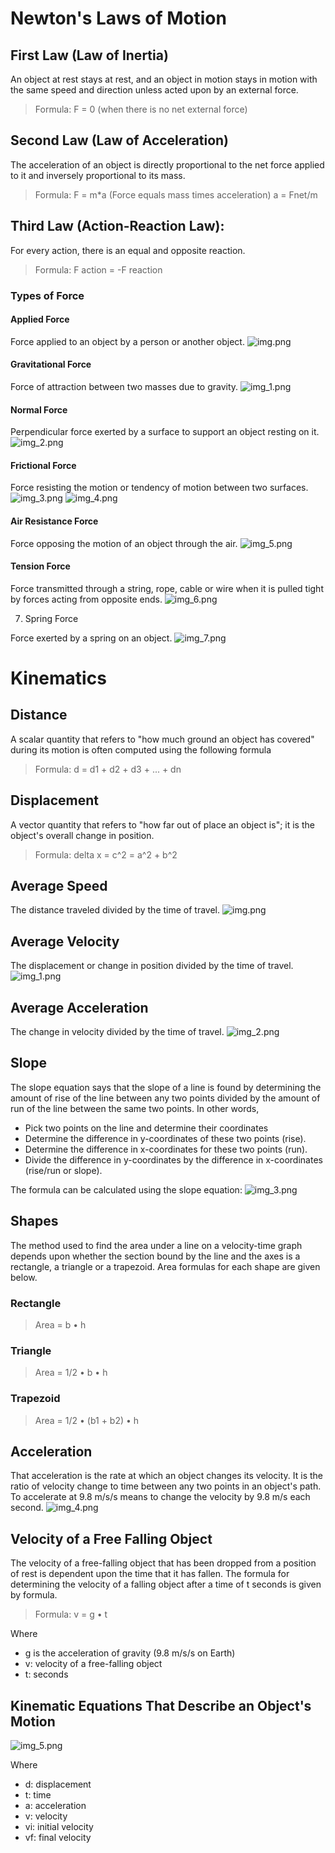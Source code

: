 # Newton's Laws of Motion

## First Law (Law of Inertia)
An object at rest stays at rest, and an object in motion stays in motion with the same speed and direction unless acted upon by an external force. 
> Formula: F = 0 (when there is no net external force)

## Second Law (Law of Acceleration)
The acceleration of an object is directly proportional to the net force applied to it and inversely proportional to its mass.
> Formula: F = m*a (Force equals mass times acceleration)
   a = Fnet/m

## Third Law (Action-Reaction Law):
For every action, there is an equal and opposite reaction.
> Formula: F action = -F reaction

### Types of Force
#### Applied Force

Force applied to an object by a person or another object.
![img.png](/images/formulas/newton/img.png)

#### Gravitational Force

Force of attraction between two masses due to gravity.
![img_1.png](/images/formulas/newton/img_1.png)

#### Normal Force

Perpendicular force exerted by a surface to support an object resting on it.
![img_2.png](/images/formulas/newton/img_2.png)

#### Frictional Force

Force resisting the motion or tendency of motion between two surfaces.
![img_3.png](/images/formulas/newton/img_3.png)
![img_4.png](/images/formulas/newton/img_4.png)

#### Air Resistance Force

Force opposing the motion of an object through the air.
![img_5.png](/images/formulas/newton/img_5.png)

#### Tension Force

Force transmitted through a string, rope, cable or wire when it is pulled tight by forces acting from opposite ends.
![img_6.png](/images/formulas/newton/img_6.png)

7. Spring Force

Force exerted by a spring on an object.
![img_7.png](/images/formulas/newton/img_7.png)


# Kinematics

## Distance
A scalar quantity that refers to "how much ground an object has covered" during its motion is often computed using the following formula
> Formula: d = d1 + d2 + d3 + ... + dn

## Displacement
A vector quantity that refers to "how far out of place an object is"; it is the object's overall change in position.
> Formula: delta x = c^2 = a^2 + b^2

## Average Speed
The distance traveled divided by the time of travel.
![img.png](/images/formulas/kinematics/img.png)

## Average Velocity
The displacement or change in position divided by the time of travel.
![img_1.png](/images/formulas/kinematics/img_1.png)

## Average Acceleration
The change in velocity divided by the time of travel.
![img_2.png](/images/formulas/kinematics/img_2.png)

## Slope
The slope equation says that the slope of a line is found by determining the amount of rise of the line between any two points divided by the amount of run of the line between the same two points. In other words,
* Pick two points on the line and determine their coordinates
* Determine the difference in y-coordinates of these two points (rise). 
* Determine the difference in x-coordinates for these two points (run).
* Divide the difference in y-coordinates by the difference in x-coordinates (rise/run or slope).

The formula can be calculated using the slope equation:
![img_3.png](/images/formulas/kinematics/img_3.png)

## Shapes
The method used to find the area under a line on a velocity-time graph depends upon whether the section bound by the line and the axes is a rectangle, a triangle or a trapezoid. Area formulas for each shape are given below.

### Rectangle
> Area = b • h

### Triangle
> Area = 1/2 • b • h

### Trapezoid
> Area = 1/2 • (b1 + b2) • h

## Acceleration
That acceleration is the rate at which an object changes its velocity. It is the ratio of velocity change to time between any two points in an object's path. To accelerate at 9.8 m/s/s means to change the velocity by 9.8 m/s each second.
![img_4.png](/images/formulas/kinematics/img_4.png)

## Velocity of a Free Falling Object
The velocity of a free-falling object that has been dropped from a position of rest is dependent upon the time that it has fallen. The formula for determining the velocity of a falling object after a time of t seconds is given by formula.
> Formula: v = g • t

Where
* g is the acceleration of gravity (9.8 m/s/s on Earth)
* v: velocity of a free-falling object 
* t: seconds

## Kinematic Equations That Describe an Object's Motion
![img_5.png](/images/formulas/kinematics/img_5.png)

Where
* d: displacement 
* t: time
* a: acceleration
* v: velocity
* vi: initial velocity 
* vf: final velocity 
